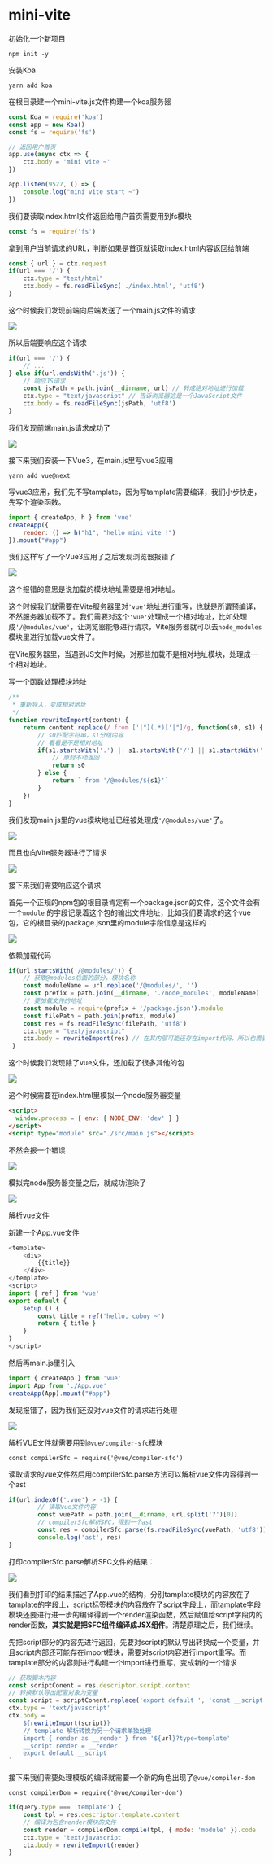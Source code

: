 # mini-vite

初始化一个新项目

```
npm init -y
```

安装Koa

```
yarn add koa
```

在根目录建一个mini-vite.js文件构建一个koa服务器

```javascript
const Koa = require('koa')
const app = new Koa()
const fs = require('fs')

// 返回用户首页
app.use(async ctx => {
    ctx.body = 'mini vite ~'
})

app.listen(9527, () => {
    console.log("mini vite start ~")
})
```

我们要读取index.html文件返回给用户首页需要用到fs模块

```javascript
const fs = require('fs')
```

拿到用户当前请求的URL，判断如果是首页就读取index.html内容返回给前端

```javascript
const { url } = ctx.request
if(url === '/') {
    ctx.type = "text/html"
    ctx.body = fs.readFileSync('./index.html', 'utf8')
}
```
这个时候我们发现前端向后端发送了一个main.js文件的请求

 ![](./md/01.png)

所以后端要响应这个请求

```javascript
if(url === '/') {
    // ...
} else if(url.endsWith('.js')) {
    // 响应JS请求
    const jsPath = path.join(__dirname, url) // 转成绝对地址进行加载
    ctx.type = "text/javascript" // 告诉浏览器这是一个JavaScript文件
    ctx.body = fs.readFileSync(jsPath, 'utf8')
}
```

我们发现前端main.js请求成功了

 ![](./md/02.png)

接下来我们安装一下Vue3，在main.js里写vue3应用

```
yarn add vue@next
```

写vue3应用，我们先不写tamplate，因为写tamplate需要编译，我们小步快走，先写个渲染函数。

```javascript
import { createApp, h } from 'vue'
createApp({
    render: () => h("h1", "hello mini vite !")
}).mount("#app")
```

我们这样写了一个Vue3应用了之后发现浏览器报错了

 ![](./md/03.png)

这个报错的意思是说加载的模块地址需要是相对地址。

这个时候我们就需要在Vite服务器里对`'vue'`地址进行重写，也就是所谓预编译，不然服务器加载不了。我们需要对这个`'vue'`处理成一个相对地址，比如处理成`'/@modules/vue'`，让浏览器能够进行请求，Vite服务器就可以去`node_modules`模块里进行加载vue文件了。

在Vite服务器里，当遇到JS文件时候，对那些加载不是相对地址模块，处理成一个相对地址。

写一个函数处理模块地址

```javascript
/**
 * 重新导入，变成相对地址
 */
function rewriteImport(content) {
    return content.replace(/ from ['|"](.*)['|"]/g, function(s0, s1) {
        // s0匹配字符串，s1分组内容
        // 看看是不是相对地址
        if(s1.startsWith('.') || s1.startsWith('/') || s1.startsWith('../')) {
            // 原封不动返回
            return s0
        } else {
            return ` from '/@modules/${s1}'`
        }
    })
}
```

我们发现main.js里的vue模块地址已经被处理成`'/@modules/vue'`了。

 ![](./md/04.png)

而且也向Vite服务器进行了请求

 ![](./md/041.png)

接下来我们需要响应这个请求

首先一个正规的npm包的根目录肯定有一个package.json的文件，这个文件会有一个`module` 的字段记录着这个包的输出文件地址，比如我们要请求的这个vue包，它的根目录的package.json里的module字段信息是这样的：

 ![](./md/042.png)

依赖加载代码

```javascript
if(url.startsWith('/@modules/')) {
    // 获取@modules后面的部分，模块名称
    const moduleName = url.replace('/@modules/', '')
    const prefix = path.join(__dirname, './node_modules', moduleName)
    // 要加载文件的地址
    const module = require(prefix + '/package.json').module
    const filePath = path.join(prefix, module)
    const res = fs.readFileSync(filePath, 'utf8')
    ctx.type = "text/javascript" 
    ctx.body = rewriteImport(res) // 在其内部可能还存在import代码，所以也需要重写一下
 }
```

这个时候我们发现除了vue文件，还加载了很多其他的包

 ![](./md/043.png)

这个时候需要在index.html里模拟一个node服务器变量

```html
<script>
  window.process = { env: { NODE_ENV: 'dev' } }
</script>
<script type="module" src="./src/main.js"></script>
```

不然会报一个错误

 ![](./md/044.png)

模拟完node服务器变量之后，就成功渲染了

 ![](./md/05.png)

解析vue文件

新建一个App.vue文件

```javascript
<template>
    <div>
        {{title}}
    </div>
</template>
<script>
import { ref } from 'vue'
export default {
    setup () {
        const title = ref('hello, coboy ~')
        return { title }
    }
}
</script>
```

然后再main.js里引入

```javascript
import { createApp } from 'vue'
import App from './App.vue'
createApp(App).mount("#app")
```

发现报错了，因为我们还没对vue文件的请求进行处理

 ![](./md/06.png)

解析VUE文件就需要用到`@vue/compiler-sfc`模块

```
const compilerSfc = require('@vue/compiler-sfc')
```

读取请求的vue文件然后用compilerSfc.parse方法可以解析vue文件内容得到一个ast

```javascript
if(url.indexOf('.vue') > -1) {
        // 读取vue文件内容
        const vuePath = path.join(__dirname, url.split('?')[0])
        // compilerSfc解析SFC，得到一个ast
        const res = compilerSfc.parse(fs.readFileSync(vuePath, 'utf8'))
        console.log('ast', res)
}
```

打印compilerSfc.parse解析SFC文件的结果：

 ![](./md/07.png)

我们看到打印的结果描述了App.vue的结构，分别tamplate模块的内容放在了tamplate的字段上，script标签模块的内容放在了script字段上，而tamplate字段模块还要进行进一步的编译得到一个render渲染函数，然后赋值给script字段内的render函数，**其实就是把SFC组件编译成JSX组件**。清楚原理之后，我们继续。

先把script部分的内容先进行返回，先要对script的默认导出转换成一个变量，并且script内部还可能存在import模块，需要对script内容进行import重写。而tamplate部分的内容则进行构建一个import进行重写，变成新的一个请求

```javascript
// 获取脚本内容
const scriptConent = res.descriptor.script.content
// 转换默认导出配置对象为变量
const script = scriptConent.replace('export default ', 'const __script = ')
ctx.type = 'text/javascript'
ctx.body = `
    ${rewriteImport(script)}
    // template 解析转换为另一个请求单独处理
    import { render as __render } from '${url}?type=template'
    __script.render = __render
    export default __script
`
```

接下来我们需要处理模版的编译就需要一个新的角色出现了`@vue/compiler-dom` 

```
const compilerDom = require('@vue/compiler-dom')
```

```javascript
if(query.type === 'template') {
    const tpl = res.descriptor.template.content
    // 编译为包含render模块的文件
    const render = compilerDom.compile(tpl, { mode: 'module' }).code
    ctx.type = 'text/javascript'
    ctx.body = rewriteImport(render)
}
```

